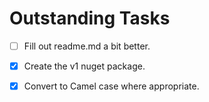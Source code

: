 # Outstanding Tasks

- [ ] Fill out readme.md a bit better.

- [x] Create the v1 nuget package.

- [x] Convert to Camel case where appropriate.
